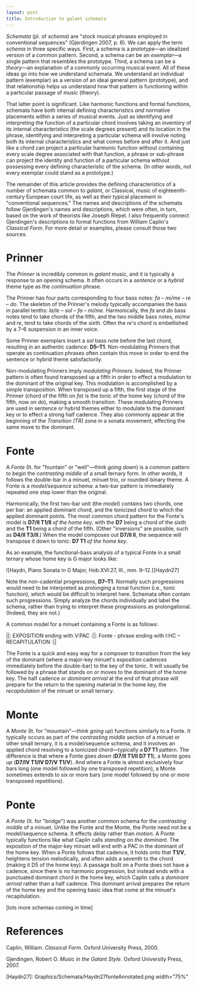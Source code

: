 ```yaml
---
layout: post
title: Introduction to galant schemata
---
```



*Schemata* (pl. of *schema*) are "stock musical phrases employed in conventional sequences" (Gjerdingen 2007, p. 6). We can apply the term *schema* in three specific ways. First, a schema is a *prototype*—an idealized version of a common pattern. Second, a schema can be an *exemplar*—a single pattern that resembles the prototype. Third, a schema can be a *theory*—an explanation of a commonly occurring musical event. All of these ideas go into how we understand schemata. We understand an individual pattern (exemplar) as a version of an ideal general pattern (prototype), and that relationship helps us understand how that pattern is functioning within a particular passage of music (theory).

That latter point is significant. Like harmonic functions and formal functions, schemata have both internal defining characteristics *and* normative placements within a series of musical events. Just as identifying and interpreting the function of a particular chord involves taking an inventory of its internal characteristics (the scale degrees present) and its location in the phrase, identifying and interpreting a particular schema will involve noting both its internal characteristics and what comes before and after it. And just like a chord can project a particular harmonic function without containing every scale degree associated with that function, a phrase or sub-phrase can project the identity and function of a particular schema without possessing every defining characteristic of the schema. (In other words, not every exemplar could stand as a prototype.)

The remainder of this article provides the defining characteristics of a number of schemata common to *galant*, or Classical, music of eighteenth-century European court life, as well as their typical placement in "conventional sequences." The names and descriptions of the schemata follow Gjerdingen's names and descriptions, which were often, in turn, based on the work of theorists like Joseph Riepel. I also frequently connect Gjerdingen's descriptions to formal functions from William Caplin's *Classical Form*. For more detail or examples, please consult those two sources.

# Prinner #

The *Prinner* is incredibly common in *galant* music, and it is typically a response to an opening schema. It often occurs in a *sentence* or a *hybrid* theme type as the *continuation* phrase.

The Prinner has four parts corresponding to four bass notes: *fa* – *mi/me* – *re* – *do*. The skeleton of the Prinner's melody typically accompanies the bass in parallel tenths: *la/le* – *sol* – *fa* – *mi/me*. Harmonically, the *fa* and *do* bass notes tend to take chords of the fifth, and the two middle bass notes, *mi/me* and *re*, tend to take chords of the sixth. Often the *re*'s chord is embellished by a 7–6 suspension in an inner voice.

Some Prinner exemplars insert a *sol* bass note before the last chord, resulting in an authentic cadence: **D5–T1**. Non-modulating Prinners that operate as continuation phrases often contain this move in order to end the sentence or hybrid theme satisfactorily.

Non-modulating Prinners imply *modulating Prinners*. Indeed, the Prinner pattern is often found transposed up a fifth in order to effect a modulation to the dominant of the original key. This modulation is accomplished by a simple transposition. When transposed up a fifth, the first stage of the Prinner (chord of the fifth on *fa*) is the tonic of the home key (chord of the fifth, now on *do*), making a smooth transition. These modulating Prinners are used in sentence or hybrid themes either to modulate to the dominant key or to effect a strong half cadence. They also commonly appear at the beginning of the *Transition (TR)* zone in a sonata movement, effecting the same move to the dominant.

# Fonte #

A *Fonte* (It. for "fountain" or "well"—think *going down*) is a common pattern to begin the *contrasting middle* of a small ternary form. In other words, it follows the double-bar in a minuet, minuet trio, or rounded-binary theme. A Fonte is a *model/sequence* schema: a two-bar pattern is immediately repeated one step lower than the original.

Harmonically, the first two-bar unit (the *model*) contains two chords, one per bar: an applied dominant chord, and the tonicized chord to which the applied dominant points. The most common chord pattern for the Fonte's model is **D7/II T1/II** *of the home key*, with the **D7** being a chord of the sixth and the **T1** being a chord of the fifth. (Other "inversions" are possible, such as **D4/II T3/II**.) When the model composes out **D7/II II**, the sequence will transpose it down to tonic: **D7 T1** *of the home key*.

As an example, the functional-bass analysis of a typical Fonte in a small ternary whose home key is G major looks like:

![Haydn, Piano Sonata in G Major, Hob.XVI:27, III., mm. 9–12.][Haydn27]

Note the non-cadential progressions, **D7–T1**. Normally such progressions would need to be interpreted as prolonging a tonal function (i.e., tonic function), which would be difficult to interpret here. Schemata often contain such progressions. Simply analyze the chords individually and label the schema, rather than trying to interpret these progressions as prolongational. (Indeed, they are not.)

A common model for a minuet containing a Fonte is as follows:

||: EXPOSITION ending with V:PAC :||: Fonte - phrase ending with I:HC – RECAPITULATION :||

The Fonte is a quick and easy way for a composer to transition from the key of the dominant (where a major-key minuet's exposition cadences immediately before the double-bar) to the key of the tonic. It will usually be followed by a phrase that stands on or moves to the dominant of the home key. The half cadence or *dominant arrival* at the end of that phrase will prepare for the return to the opening material in the home key, the *recapitulation* of the minuet or small ternary.

# Monte #

A *Monte* (It. for "mountain"—think *going up*) functions similarly to a Fonte. It typically occurs as part of the *contrasting middle* section of a minuet or other small ternary, it is a model/sequence schema, and it involves an applied chord resolving to a tonicized chord—typically a **D7 T1** pattern. The difference is that where a Fonte goes *down* (**D7/II T1/II D7 T1**), a Monte goes *up* (**D7/IV T1/IV D7/V T1/V**). And where a Fonte is almost exclusively four bars long (one model followed by one transposed repetition), a Monte sometimes extends to six or more bars (one model followed by one *or more* transposed repetitions).

# Ponte #

A *Ponte* (It. for "bridge") was another common schema for the *contrasting middle* of a minuet. Unlike the Fonte and the Monte, the Ponte need not be a model/sequence schema. It effects *delay* rather than *motion*. A Ponte typically functions like what Caplin calls *standing on the dominant*. The exposition of the major-key minuet will end with a PAC in the dominant of the home key. When a Ponte follows that cadence, it holds onto that **T1/V**, heightens tension melodically, and often adds a seventh to the chord (making it D5 of the home key). A passage built on a Ponte does not have a cadence, since there is no harmonic progression, but instead ends with a punctuated dominant chord in the home key, which Caplin calls a *dominant arrival* rather than a half cadence. This dominant arrival prepares the return of the home key and the opening basic idea that come at the minuet's recapitulation.



[lots more schemas coming in time]


# References #

Caplin, William. *Classical Form*. Oxford University Press, 2000.

Gjerdingen, Robert O. *Music in the Galant Style*. Oxford University Press, 2007.

[Haydn27]: Graphics/Schemata/Haydn27fonteAnnotated.png width="75%"